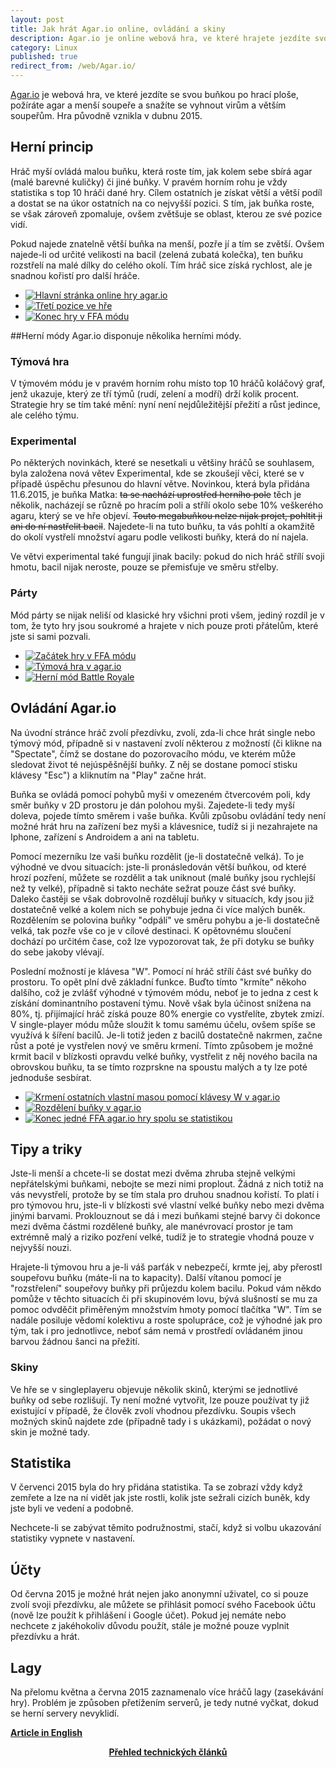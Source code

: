 ```yaml
---
layout: post
title: Jak hrát Agar.io online, ovládání a skiny
description: Agar.io je online webová hra, ve které hrajete jezdíte svou buňkou po hrací ploše, žerete agar a menší soupeře a snažíte se vyhnout virům a větším soupeřům.
category: Linux
published: true
redirect_from: /web/Agar.io/
---
```

[Agar.io](http://www.agar.io/) je webová hra, ve které jezdíte se svou buňkou po hrací ploše, požíráte agar a menší soupeře a snažíte se vyhnout virům a větším soupeřům. Hra původně vznikla v dubnu 2015.

## Herní princip
Hráč myší ovládá malou buňku, která roste tím, jak kolem sebe sbírá agar (malé barevné kuličky) či jiné buňky. V pravém horním rohu je vždy statistika s top 10 hráči dané hry. Cílem ostatních je získat větší a větší podíl a dostat se na úkor ostatních na co nejvyšší pozici. S tím, jak buňka roste, se však zároveň zpomaluje, ovšem zvětšuje se oblast, kterou ze své pozice vidí.

Pokud najede znatelně větší buňka na menší, pozře jí a tím se zvětší. Ovšem najede-li od určité velikosti na bacil (zelená zubatá kolečka), ten buňku rozstřelí na malé dílky do celého okolí. Tím hráč sice získá rychlost, ale je snadnou kořistí pro další hráče.

<article class="article col col-12 col-t-12">
<ul class="image-gallery">
<div class="imagegallery">
<li><a href="/img/other/agar-io/frontpage-of-agar-io-game-online.webp"><img src="/img/thumbnails/other/agar-io/frontpage-of-agar-io-game-online.webp" alt="Hlavní stránka online hry agar.io"></a></li>
<li><a href="/img/other/agar-io/third-position-in-agar-io-ffa-mode.webp"><img src="/img/thumbnails/other/agar-io/third-position-in-agar-io-ffa-mode.webp" alt="Třetí pozice ve hře"></a></li>
<li><a href="/img/other/agar-io/end-of-the-ffa-mode-in-agar-io.webp"><img src="/img/thumbnails/other/agar-io/end-of-the-ffa-mode-in-agar-io.webp" alt="Konec hry v FFA módu"></a></li>
</div>
</ul>
</article>

##Herní módy
Agar.io disponuje několika herními módy.

### Týmová hra
V týmovém módu je v pravém horním rohu místo top 10 hráčů koláčový graf, jenž ukazuje, který ze tří týmů (rudí, zelení a modří) drží kolik procent. Strategie hry se tím také mění: nyní není nejdůležitější přežití a růst jedince, ale celého týmu.

### Experimental
Po některých novinkách, které se nesetkali u většiny hráčů se souhlasem, byla založena nová větev Experimental, kde se zkoušejí věci, které se v případě úspěchu přesunou do hlavní větve. Novinkou, která byla přidána 11.6.2015, je buňka Matka: <s>ta se nachází uprostřed herního pole</s> těch je několik, nacházejí se různě po hracím poli a střílí okolo sebe 10% veškerého agaru, který se ve hře objeví. <s>Touto megabuňkou nelze nijak projet, pohltit ji ani do ní nastřelit bacil</s>. Najedete-li na tuto buňku, ta vás pohltí a okamžitě do okolí vystřelí množství agaru podle velikosti buňky, která do ní najela.

Ve větvi experimental také fungují jinak bacily: pokud do nich hráč střílí svoji hmotu, bacil nijak neroste, pouze se přemisťuje ve směru střelby.

### Párty
Mód párty se nijak neliší od klasické hry všichni proti všem, jediný rozdíl je v tom, že tyto hry jsou soukromé a hrajete v nich pouze proti přátelům, které jste si sami pozvali.

<article class="article col col-12 col-t-12">
<ul class="image-gallery">
<div class="imagegallery">
<li><a href="/img/other/agar-io/agar-io-beginning-of-the-game.webp"><img src="/img/thumbnails/other/agar-io/agar-io-beginning-of-the-game.webp" alt="Začátek hry v FFA módu"></a></li>
<li><a href="/img/other/agar-io/teams-game-in-agar-io-online-game.webp"><img src="/img/thumbnails/other/agar-io/teams-game-in-agar-io-online-game.webp" alt="Týmová hra v agar.io"></a></li>
<li><a href="/img/other/agar-io/agar-io-area-is-shrinking-in-battle-royale.webp"><img src="/img/thumbnails/other/agar-io/agar-io-area-is-shrinking-in-battle-royale.webp" alt="Herní mód Battle Royale"></a></li>
</div>
</ul>
</article>

## Ovládání Agar.io
Na úvodní stránce hráč zvolí přezdívku, zvolí, zda-li chce hrát single nebo týmový mód, případně si v nastavení zvolí některou z možností (či klikne na "Spectate", čímž se dostane do pozorovacího módu, ve kterém může sledovat život té nejúspěšnější buňky. Z něj se dostane pomocí stisku klávesy "Esc") a kliknutím na "Play" začne hrát.

Buňka se ovládá pomocí pohybů myši v omezeném čtvercovém poli, kdy směr buňky v 2D prostoru je dán polohou myši. Zajedete-li tedy myší doleva, pojede tímto směrem i vaše buňka. Kvůli způsobu ovládání tedy není možné hrát hru na zařízení bez myši a klávesnice, tudíž si ji nezahrajete na Iphone, zařízení s Androidem a ani na tabletu.

Pomocí mezerníku lze vaši buňku rozdělit (je-li dostatečně velká). To je výhodné ve dvou situacích: jste-li pronásledován větší buňkou, od které hrozí pozření, můžete se rozdělit a tak uniknout (malé buňky jsou rychlejší než ty velké), případně si takto necháte sežrat pouze část své buňky. Daleko častěji se však dobrovolně rozdělují buňky v situacích, kdy jsou již dostatečně velké a kolem nich se pohybuje jedna či více malých buněk. Rozdělením se polovina buňky "odpálí" ve směru pohybu a je-li dostatečně velká, tak pozře vše co je v cílové destinaci. K opětovnému sloučení dochází po určitém čase, což lze vypozorovat tak, že při dotyku se buňky do sebe jakoby vlévají.

Poslední možností je klávesa "W". Pomocí ní hráč střílí část své buňky do prostoru. To opět plní dvě základní funkce. Buďto tímto "krmíte" někoho dalšího, což je zvlášť výhodné v týmovém módu, neboť je to jedna z cest k získání dominantního postavení týmu. Nově však byla účinost snížena na 80%, tj. přijímající hráč získá pouze 80% energie co vystřelíte, zbytek zmizí. V single-player módu může sloužit k tomu samému účelu, ovšem spíše se využívá k šíření bacilů. Je-li totiž jeden z bacilů dostatečně nakrmen, začne růst a poté je vystřelen nový ve směru krmení. Tímto způsobem je možné krmit bacil v blízkosti opravdu velké buňky, vystřelit z něj nového bacila na obrovskou buňku, ta se tímto rozprskne na spoustu malých a ty lze poté jednoduše sesbírat.

<article class="article col col-12 col-t-12">
<ul class="image-gallery">
<div class="imagegallery">
<li><a href="/img/other/agar-io/feeding-others-with-my-agar.webp"><img src="/img/thumbnails/other/agar-io/feeding-others-with-my-agar.webp" alt="Krmení ostatních vlastní masou pomocí klávesy W v agar.io"></a></li>
<li><a href="/img/other/agar-io/split-cells-in-agar-io-game.webp"><img src="/img/thumbnails/other/agar-io/split-cells-in-agar-io-game.webp" alt="Rozdělení buňky v agar.io"></a></li>
<li><a href="/img/other/agar-io/agar-io-end-of-the-game.webp"><img src="/img/thumbnails/other/agar-io/agar-io-end-of-the-game.webp" alt="Konec jedné FFA agar.io hry spolu se statistikou"></a></li>
</div>
</ul>
</article>

## Tipy a triky
Jste-li menší a chcete-li se dostat mezi dvěma zhruba stejně velkými nepřátelskými buňkami, nebojte se mezi nimi proplout. Žádná z nich totiž na vás nevystřelí, protože by se tím stala pro druhou snadnou kořistí. To platí i pro týmovou hru, jste-li v blízkosti své vlastní velké buňky nebo mezi dvěma jinými barvami. Proklouznout se dá i mezi buňkami stejné barvy či dokonce mezi dvěma částmi rozdělené buňky, ale manévrovací prostor je tam extrémně malý a riziko pozření velké, tudíž je to strategie vhodná pouze v nejvyšší nouzi.

Hrajete-li týmovou hru a je-li váš parťák v nebezpečí, krmte jej, aby přerostl soupeřovu buňku (máte-li na to kapacity). Další vítanou pomocí je "rozstřelení" soupeřovy buňky při průjezdu kolem bacilu. Pokud vám někdo pomůže v těchto situacích či při skupinovém lovu, bývá slušností se mu za pomoc odvděčit přiměřeným množstvím hmoty pomocí tlačítka "W". Tím se nadále posiluje vědomí kolektivu a roste spolupráce, což je výhodné jak pro tým, tak i pro jednotlivce, neboť sám nemá v prostředí ovládaném jinou barvou žádnou šanci na přežití.

### Skiny
Ve hře se v singleplayeru objevuje několik skinů, kterými se jednotlivé buňky od sebe rozlišují. Ty není možné vytvořit, lze pouze používat ty již existující v případě, že člověk zvolí vhodnou přezdívku. Soupis všech možných skinů najdete zde (případně tady i s ukázkami), požádat o nový skin je možné tady.

## Statistika
V červenci 2015 byla do hry přidána statistika. Ta se zobrazí vždy když zemřete a lze na ní vidět jak jste rostli, kolik jste sežrali cizích buněk, kdy jste byli ve vedení a podobně.

Nechcete-li se zabývat těmito podružnostmi, stačí, když si volbu ukazování statistiky vypnete v nastavení.

## Účty
Od června 2015 je možné hrát nejen jako anonymní uživatel, co si pouze zvolí svoji přezdívku, ale můžete se přihlásit pomocí svého Facebook účtu (nově lze použít k přihlášení i Google účet). Pokud jej nemáte nebo nechcete z jakéhokoliv důvodu použít, stále je možné pouze vyplnit přezdívku a hrát.

## Lagy
Na přelomu května a června 2015 zaznamenalo více hráčů lagy (zasekávání hry). Problém je způsoben přetížením serverů, je tedy nutné vyčkat, dokud se herní servery nevyklidí.

**[Article in English](/web/how-to-play-agar-io-skins-controls-description/)**

<center><b><a href="../">Přehled technických článků</a></b></center>
